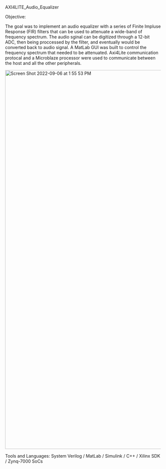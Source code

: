 AXI4LITE_Audio_Equalizer

Objective: 

  The goal was to implement an audio equalizer with a series of Finite Impluse Response (FIR) filters that can be used to attenuate a wide-band of frequency spectrum. The audio sginal can be digitized through a 12-bit ADC, then being proccessed by the filter, and eventually would be converted back to audio signal. A MatLab GUI was built to control the frequency spectrum that needed to be attenuated. Axi4Lite communication protocal and a Microblaze processor were used to communicate between the host and all the other peripherals. 
  
<img width="1224" alt="Screen Shot 2022-09-06 at 1 55 53 PM" src="https://user-images.githubusercontent.com/42010432/188736413-4b51ec93-74b0-47bb-8004-17659f5b7121.png">


Tools and Languages: System Verilog / MatLab / Simulink / C++ / Xilinx SDK / Zynq-7000 SoCs
